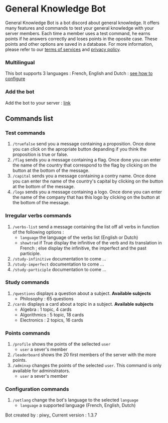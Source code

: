 # General Knowledge Bot
General Knowledge Bot is a bot discord about general knowledge. It offers many features and commands to test your general knowledge with your server members. Each time a member uses a test command, he earns points if he answers correctly and loses points in the oposite case. These points and other options are saved in a database. For more information, please refer to our [terms of services](https://byp-studio.pyhaubruge.repl.co/terms-of-services.html) and [privacy policy](https://byp-studio.pyhaubruge.repl.co/privacy-policy.html).

### Multilingual
This bot supports 3 languages : French, English and Dutch : [see how to configure](#configuration-commands)

### Add the bot
Add the bot to your server : [link](https://discord.com/api/oauth2/authorize?client_id=803979491373219840&permissions=8&scope=applications.commands%20bot)

## Commands list
### Test commands
1. `/truefalse` send you a message containing a proposition. Once done you can click on the apropriate button depanding if you think the proposition is true or false.
2. `/flag` sends you a message containing a flag. Once done you can enter the name of the country that correspond to the flag by clicking on the button at the bottom of the message.
3. `/capital` sends you a message containing a contry name. Once done you can enter the name of the country's capital by clicking on the button at the bottom of the message.
4. `/logo` sends you a message containing a logo. Once done you can enter the name of the company that has this logo by clicking on the button at the bottom of the message.

### Irregular verbs commands
1. `/verbs-list` send a message containing the list off all verbs in function of the following options :
    - `language` the language of the verbs list (English or Dutch)
    - `showtrad` if True display the infinitive of the verb and its translation in French ; else display the infinitive, the imperfect and the past participle.
2. `/study-infinitive` documentation to come ...
3. `/study-imperfect` documentation to come ...
4. `/study-participle` documentation to come ...

### Study commands
1. `/questions` displays a question about a subject.
    __Available subjects__
    - Philosophy : 65 questions
2. `/cards` displays a card about a topic in a subject.
    __Available subjects__
    - Algebra : 1 topic, 4 cards
    - Algorithmics : 5 topic, 18 cards
    - Electronics : 2 topics, 16 cards

### Points commands
1. `/profile` shows the points of the sellected `user`
    - `user` a sever's member
2. `/leaderboard` shows the 20 first members of the server with the more points.
3. `/adminxp` changes the points of the selected `user`. This command is only available for administrators.
    - `user` a sever's member
    
### Configuration commands
1. `/setlang` change the bot's language to the selected `language`
    - `language` a supported language (French, English, Dutch)


Bot created by : piwy_
Current version : 1.3.7
